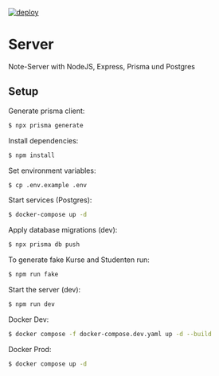 [![deploy](https://github.com/DHBW-ExamMonitor/em-api-server/actions/workflows/ci.yml/badge.svg)](https://github.com/DHBW-ExamMonitor/em-api-server/actions/workflows/ci.yml)

# Server

Note-Server with NodeJS, Express, Prisma und Postgres

## Setup

Generate prisma client:

```bash
$ npx prisma generate
```

Install dependencies:

```bash
$ npm install
```

Set environment variables:

```bash
$ cp .env.example .env
```

Start services (Postgres):

```bash
$ docker-compose up -d
```

Apply database migrations (dev):

```bash
$ npx prisma db push
```

To generate fake Kurse and Studenten run:

```bash
$ npm run fake
```

Start the server (dev):

```bash
$ npm run dev
```

Docker Dev:

```bash
$ docker compose -f docker-compose.dev.yaml up -d --build
```

Docker Prod:

```bash
$ docker compose up -d
```
